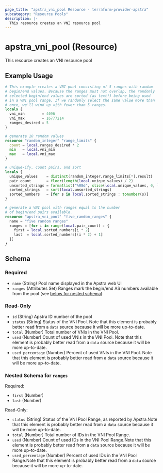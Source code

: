 ```yaml
---
page_title: "apstra_vni_pool Resource - terraform-provider-apstra"
subcategory: "Resource Pools"
description: |-
  This resource creates an VNI resource pool
---
```


# apstra_vni_pool (Resource)

This resource creates an VNI resource pool


## Example Usage

```terraform
# This example creates a VNI pool consisting of 5 ranges with random
# begin/end values. Because the ranges must not overlap, the randomly
# selected begin/end values are sorted (as text!) before being used
# in a VNI pool range. If we randomly select the same value more than
# once, we'll wind up with fewer than 5 ranges.
locals {
  vni_min        = 4096
  vni_max        = 16777214
  ranges_desired = 5
}

# generate 10 random values
resource "random_integer" "range_limits" {
  count = local.ranges_desired * 2
  min   = local.vni_min
  max   = local.vni_max
}

# unique-ify, count pairs, and sort
locals {
  unique_values    = distinct(random_integer.range_limits[*].result)
  pair_count       = floor(length(local.unique_values) / 2)
  unsorted_strings = formatlist("%08d", slice(local.unique_values, 0, local.pair_count * 2))
  sorted_strings   = sort(local.unsorted_strings)
  sorted_numbers   = [for s in local.sorted_strings : tonumber(s)]
}

# generate a VNI pool with ranges equal to the number
# of begin/end pairs available.
resource "apstra_vni_pool" "five_random_ranges" {
  name = "five random ranges"
  ranges = [for i in range(local.pair_count) : {
    first = local.sorted_numbers[i * 2]
    last  = local.sorted_numbers[(i * 2) + 1]
  }]
}
```

<!-- schema generated by tfplugindocs -->
## Schema

### Required

- `name` (String) Pool name displayed in the Apstra web UI
- `ranges` (Attributes Set) Ranges mark the begin/end AS numbers available from the pool (see [below for nested schema](#nestedatt--ranges))

### Read-Only

- `id` (String) Apstra ID number of the pool
- `status` (String) Status of the VNI Pool. Note that this element is probably better read from a `data` source because it will be more up-to-date.
- `total` (Number) Total number of VNIs in the VNI Pool.
- `used` (Number) Count of used VNIs in the VNI Pool. Note that this element is probably better read from a `data` source because it will be more up-to-date.
- `used_percentage` (Number) Percent of used VNIs in the VNI Pool. Note that this element is probably better read from a `data` source because it will be more up-to-date.

<a id="nestedatt--ranges"></a>
### Nested Schema for `ranges`

Required:

- `first` (Number)
- `last` (Number)

Read-Only:

- `status` (String) Status of the VNI Pool Range, as reported by Apstra.Note that this element is probably better read from a `data` source because it will be more up-to-date.
- `total` (Number) Total number of IDs in the VNI Pool Range.
- `used` (Number) Count of used IDs in the VNI Pool Range.Note that this element is probably better read from a `data` source because it will be more up-to-date.
- `used_percentage` (Number) Percent of used IDs in the VNI Pool Range.Note that this element is probably better read from a `data` source because it will be more up-to-date.



